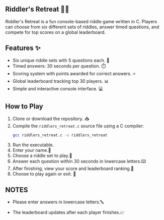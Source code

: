 
## Riddler's Retreat 🎲🧩


Riddler's Retreat is a fun console-based riddle game written in C. Players can choose from six different sets of riddles, answer timed questions, and compete for top scores on a global leaderboard.

## Features ✨

- Six unique riddle sets with 5 questions each. 🧠
- Timed answers: 30 seconds per question. ⏱️
- Scoring system with points awarded for correct answers. ⭐
- Global leaderboard tracking top 30 players. 📊
- Simple and interactive console interface. 💻

## How to Play

1. Clone or download the repository. 📥
2. Compile the `riddlers_retreat.c` source file using a C compiler:
   ```bash
   gcc riddlers_retreat.c -o riddlers_retreat
3. Run the executable.
4. Enter your name.📝
5. Choose a riddle set to play.🎯
6. Answer each question within 30 seconds in lowercase letters.⌨️
7. After finishing, view your score and leaderboard ranking.🏅
8. Choose to play again or exit. 🔄

## NOTES

- Please enter answers in lowercase letters.🔤

- The leaderboard updates after each player finishes.📈

  

   
